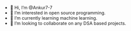 - 👋 Hi, I’m @Ankur7-7
- 👀 I’m interested in open source programming.
- 🌱 I’m currently learning machine learning.
- 💞️ I’m looking to collaborate on any DSA based projects.

<!---
Ankur7-7/Ankur7-7 is a ✨ special ✨ repository because its `README.md` (this file) appears on your GitHub profile.
You can click the Preview link to take a look at your changes.
--->
